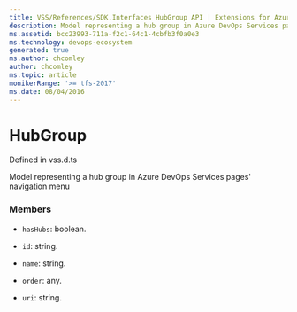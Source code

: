 ```yaml
---
title: VSS/References/SDK.Interfaces HubGroup API | Extensions for Azure DevOps Services
description: Model representing a hub group in Azure DevOps Services pages&#x27; navigation menu
ms.assetid: bcc23993-711a-f2c1-64c1-4cbfb3f0a0e3
ms.technology: devops-ecosystem
generated: true
ms.author: chcomley
author: chcomley
ms.topic: article
monikerRange: '>= tfs-2017'
ms.date: 08/04/2016
---
```


# HubGroup

Defined in vss.d.ts

Model representing a hub group in Azure DevOps Services pages&#x27; navigation menu

### Members

* `hasHubs`: boolean.

* `id`: string.

* `name`: string.

* `order`: any.

* `uri`: string.
